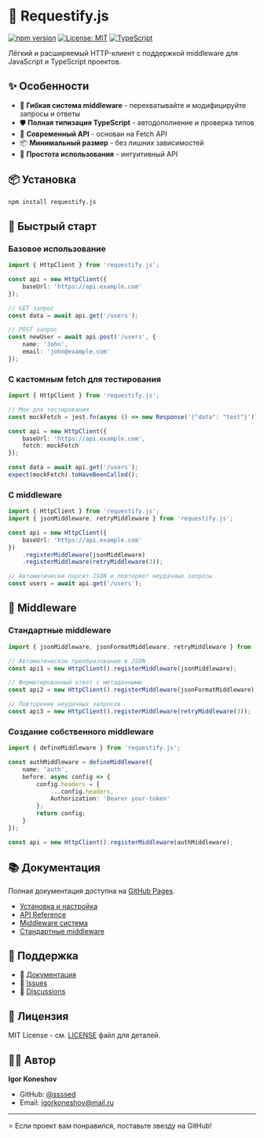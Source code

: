 # 🚀 Requestify.js

[![npm version](https://badge.fury.io/js/requestify.js.svg)](https://badge.fury.io/js/requestify.js)
[![License: MIT](https://img.shields.io/badge/License-MIT-yellow.svg)](https://opensource.org/licenses/MIT)
[![TypeScript](https://img.shields.io/badge/TypeScript-007ACC?logo=typescript&logoColor=white)](https://www.typescriptlang.org/)

Лёгкий и расширяемый HTTP-клиент с поддержкой middleware для JavaScript и TypeScript проектов.

## ✨ Особенности

- 🔧 **Гибкая система middleware** - перехватывайте и модифицируйте запросы и ответы
- 🛡️ **Полная типизация TypeScript** - автодополнение и проверка типов
- 🚀 **Современный API** - основан на Fetch API
- 📦 **Минимальный размер** - без лишних зависимостей
- 🎯 **Простота использования** - интуитивный API

## 📦 Установка

```bash
npm install requestify.js
```

## 🚀 Быстрый старт

### Базовое использование

```ts
import { HttpClient } from 'requestify.js';

const api = new HttpClient({
	baseUrl: 'https://api.example.com'
});

// GET запрос
const data = await api.get('/users');

// POST запрос
const newUser = await api.post('/users', {
	name: 'John',
	email: 'john@example.com'
});
```

### С кастомным fetch для тестирования

```ts
import { HttpClient } from 'requestify.js';

// Мок для тестирования
const mockFetch = jest.fn(async () => new Response('{"data": "test"}'));

const api = new HttpClient({
	baseUrl: 'https://api.example.com',
	fetch: mockFetch
});

const data = await api.get('/users');
expect(mockFetch).toHaveBeenCalled();
```

### С middleware

```ts
import { HttpClient } from 'requestify.js';
import { jsonMiddleware, retryMiddleware } from 'requestify.js';

const api = new HttpClient({
	baseUrl: 'https://api.example.com'
})
	.registerMiddleware(jsonMiddleware)
	.registerMiddleware(retryMiddleware(3));

// Автоматически парсит JSON и повторяет неудачные запросы
const users = await api.get('/users');
```

## 🔧 Middleware

### Стандартные middleware

```ts
import { jsonMiddleware, jsonFormatMiddleware, retryMiddleware } from 'requestify.js';

// Автоматическое преобразование в JSON
const api1 = new HttpClient().registerMiddleware(jsonMiddleware);

// Форматированный ответ с метаданными
const api2 = new HttpClient().registerMiddleware(jsonFormatMiddleware);

// Повторение неудачных запросов
const api3 = new HttpClient().registerMiddleware(retryMiddleware(3));
```

### Создание собственного middleware

```ts
import { defineMiddleware } from 'requestify.js';

const authMiddleware = defineMiddleware({
	name: 'auth',
	before: async config => {
		config.headers = {
			...config.headers,
			Authorization: 'Bearer your-token'
		};
		return config;
	}
});

const api = new HttpClient().registerMiddleware(authMiddleware);
```

## 📚 Документация

Полная документация доступна на [GitHub Pages](https://ssssed.github.io/requestify.js/installation.html).

- [Установка и настройка](https://ssssed.github.io/requestify.js/installation.html)
- [API Reference](https://ssssed.github.io/requestify.js/methoods/base-config.html)
- [Middleware система](https://ssssed.github.io/requestify.js/methoods/middleware.html)
- [Стандартные middleware](https://ssssed.github.io/requestify.js/helpers/default-middlewares.html)

## 🤝 Поддержка

- 📖 [Документация](https://ssssed.github.io/requestify.js/installation.html)
- 🐛 [Issues](https://github.com/ssssed/requestify.js/issues)
- 💬 [Discussions](https://github.com/ssssed/requestify.js/discussions)

## 📄 Лицензия

MIT License - см. [LICENSE](LICENSE) файл для деталей.

## 👨‍💻 Автор

**Igor Koneshov**

- GitHub: [@ssssed](https://github.com/ssssed)
- Email: igorkoneshov@mail.ru

---

⭐ Если проект вам понравился, поставьте звезду на GitHub!

